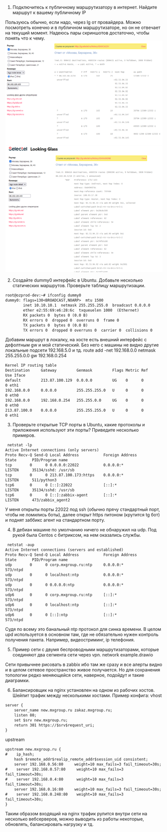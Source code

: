 1. Подключитесь к публичному маршрутизатору в интернет. Найдите маршрут к вашему публичному IP

Пользуюсь обычно, если надо, через lg от провайдера. Можно посмотреть конечно и в публичном маршрутизаторе, но он не отвечает на текущий момент.
Надеюсь пары скриншотов достаточно, чтобы понять что к чему.
![alt text](routes.png "ip routes")
![alt text](bgp.png "bgp")

2. Создайте dummy0 интерфейс в Ubuntu. Добавьте несколько статических маршрутов. Проверьте таблицу маршрутизации.

```
root@ozprod-dev:~# ifconfig dummy0
dummy0: flags=130<BROADCAST,NOARP>  mtu 1500
        inet 10.10.10.1  netmask 255.255.255.0  broadcast 0.0.0.0
        ether e2:55:69:e6:28:6c  txqueuelen 1000  (Ethernet)
        RX packets 0  bytes 0 (0.0 B)
        RX errors 0  dropped 0  overruns 0  frame 0
        TX packets 0  bytes 0 (0.0 B)
        TX errors 0  dropped 0 overruns 0  carrier 0  collisions 0
```
Добавим маршрут в локалку, на хосте есть внешний интерфейс с дефолтным gw и мой статический. Без него с машины не видно другие локальные подсети 192.168.5.0 и тд.
route add -net 192.168.0.0 netmask 255.255.0.0 gw 192.168.0.254

```
Kernel IP routing table
Destination     Gateway         Genmask         Flags Metric Ref    Use Iface
default         213.87.100.129  0.0.0.0         UG    0      0        0 eth1
192.168.0.0     0.0.0.0         255.255.255.0   U     0      0        0 eth0
192.168.0.0     192.168.0.254   255.255.0.0     UG    0      0        0 eth0
213.87.100.0    0.0.0.0         255.255.255.0   U     0      0        0 eth1
```

3. Проверьте открытые TCP порты в Ubuntu, какие протоколы и приложения используют эти порты? Приведите несколько примеров.

```
 netstat -lp
Active Internet connections (only servers)
Proto Recv-Q Send-Q Local Address           Foreign Address         State       PID/Program name
tcp        0      0 0.0.0.0:22022           0.0.0.0:*               LISTEN      35134/sshd: /usr/sb
tcp        0      0 213.87.100.173:https    0.0.0.0:*               LISTEN      511/python3
tcp6       0      0 [::]:22022              [::]:*                  LISTEN      35134/sshd: /usr/sb
tcp6       0      0 [::]:zabbix-agent       [::]:*                  LISTEN      473/zabbix_agent2
```

У меня открыты порты 22022 под ssh (обычно прячу стандартный порт, чтобы не ломились боты), далее открыт https питоном (крутится tg бот) и поднят заббикс агент на стандартном порту.

4. В дебиан машине по умолчанию ничего не обнаружил на udp. Под рукой была Centos с битриксом, на нем оказались службы.

```
 netstat -aup
Active Internet connections (servers and established)
Proto Recv-Q Send-Q Local Address           Foreign Address         State       PID/Program name
udp        0      0 corp.mxgroup.ru:ntp     0.0.0.0:*                           573/ntpd
udp        0      0 localhost:ntp           0.0.0.0:*                           573/ntpd
udp        0      0 0.0.0.0:ntp             0.0.0.0:*                           573/ntpd
udp6       0      0 corp.mxgroup.ru:ntp     [::]:*                              573/ntpd
udp6       0      0 localhost:ntp           [::]:*                              573/ntpd
udp6       0      0 [::]:ntp                [::]:*                              573/ntpd
```

Судя по всему это банальный ntp протокол для синка времени. В целом upd используется в основном там, где не обязательно нужен контроль получения пакета. Например, видеостриминг, ip телефония.

5. Пример сети с двумя беспроводными маршрутизаторами, которые соединяют два сегмента сети через vpn.
network example.drawio

Сети привычнее рисовать в zabbix ибо там же сразу и все алерты видно и в целом сетевое пространство живое получается. Но для сохранения топологии редко меняющейся сети, наверное, подойдут и такие диаграмки.

6. Балансировщик на nginx установлен на одном из рабочих хостов. Шейпит трафик между несколькими хостами. Пример конфига:
vhost
```
server {
    server_name new.mxgroup.ru zakaz.mxgroup.ru;
    listen 80;
    set $srv new.mxgroup.ru;
    return 301 https://$srv$request_uri;
}
```
upstream
```
upstream new.mxgroup.ru {
#    ip_hash;
    hash $remote_addr$realip_remote_addr$session_uid consistent;
    server 192.168.0.56:80     weight=10 max_fails=3 fail_timeout=30s;
#    server 192.168.0.57:80     weight=10 max_fails=3 fail_timeout=30s;
#    server 192.168.0.4:80      weight=10 max_fails=3 fail_timeout=30s;
    server 192.168.0.16:80     weight=10 max_fails=3 fail_timeout=30s;
#    server 192.168.0.248:80    weight=10 max_fails=3 fail_timeout=30s;
}
```
Таким образом входящий на nginx трафик рулится внутри сети на несколько вебсерверов, можно выводить из работы некоторые, обновлять, балансировать нагрузку и тд.


